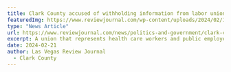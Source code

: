 ```yaml
---
title: Clark County accused of withholding information from labor union
featuredImg: https://www.reviewjournal.com/wp-content/uploads/2024/02/18877917_web1_seiuHQweb.jpg?crop=1
type: "News Article"
url: https://www.reviewjournal.com/news/politics-and-government/clark-county/clark-county-accused-of-withholding-information-from-labor-union-3004419/
excerpt: A union that represents health care workers and public employees said Tuesday that it plans on filing charges against Clark County with a state board that handles disputes between local governments and unions.
date: 2024-02-21
author: Las Vegas Review Journal
  - Clark County
---
```


